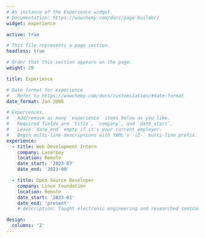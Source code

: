 ```yaml
---
# An instance of the Experience widget.
# Documentation: https://wowchemy.com/docs/page-builder/
widget: experience

active: true

# This file represents a page section.
headless: true

# Order that this section appears on the page.
weight: 20

title: Experience

# Date format for experience
#   Refer to https://wowchemy.com/docs/customization/#date-format
date_format: Jan 2006

# Experiences.
#   Add/remove as many `experience` items below as you like.
#   Required fields are `title`, `company`, and `date_start`.
#   Leave `date_end` empty if it's your current employer.
#   Begin multi-line descriptions with YAML's `|2-` multi-line prefix.
experience:
  - title: Web Development Intern
    company: Laserpay
    location: Remote
    date_start: '2023-07'
    date_end: '2023-09'

  - title: Open Source Developer
    company: Linux Foundation
    location: Remote
    date_start: '2023-01'
    date_end: 'present'
    # description: Taught electronic engineering and researched semiconductor physics.

design:
  columns: '2'
---
```

